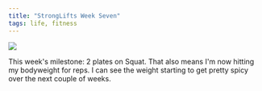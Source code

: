 ```yaml
---
title: "StrongLifts Week Seven"
tags: life, fitness
---
```


![](/images/StrongLifts/week-7.jpg)

This week's milestone: 2 plates on Squat. That also means I'm now hitting my
bodyweight for reps. I can see the weight starting to get pretty spicy over
the next couple of weeks.

